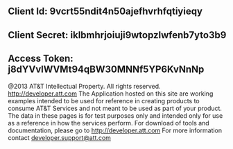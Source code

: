 ## Client Id: 9vcrt55ndit4n50ajefhvrhfqtiyieqy

## Client Secret: iklbmhrjoiuji9wtopzlwfenb7yto3b9

## Access Token: j8dYVvlWVMt94qBW30MNNf5YP6KvNnNp


@2013 AT&T Intellectual Property. All rights reserved. http://developer.att.com The Application hosted on this site are working examples intended to be used for reference in creating products to consume AT&T Services and not meant to be used as part of your product. The data in these pages is for test purposes only and intended only for use as a reference in how the services perform. For download of tools and documentation, please go to http://developer.att.com For more information contact developer.support@att.com

